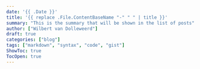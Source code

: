 ```yaml
---
date: '{{ .Date }}'
title: '{{ replace .File.ContentBaseName "-" " " | title }}'
summary: "This is the summary that will be shown in the list of posts"
author: ["Wilbert van Dolleweerd"]
draft: true
categories: ["blog"]
tags: ["markdown", "syntax", "code", "gist"]
ShowToc: true
TocOpen: true
---
```

